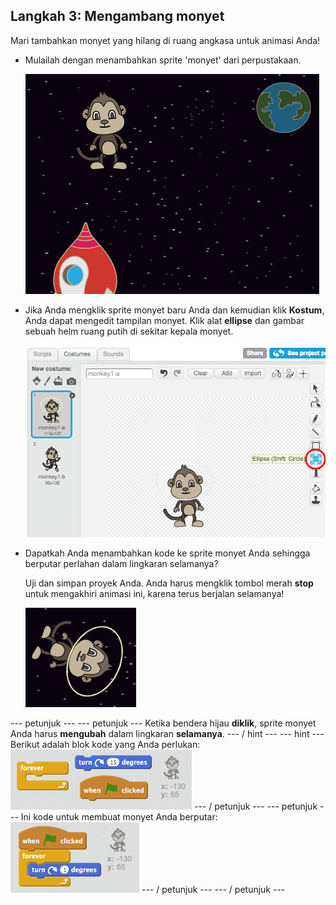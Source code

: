 ## Langkah 3: Mengambang monyet

Mari tambahkan monyet yang hilang di ruang angkasa untuk animasi Anda!

+ Mulailah dengan menambahkan sprite 'monyet' dari perpustakaan.
    
    ![Menambahkan sprite monyet](images/space-monkey-sprite.png)

+ Jika Anda mengklik sprite monyet baru Anda dan kemudian klik **Kostum**, Anda dapat mengedit tampilan monyet. Klik alat **ellipse** dan gambar sebuah helm ruang putih di sekitar kepala monyet.
    
    ![Helm ruang monyet](images/space-monkey-edit.png)

+ Dapatkah Anda menambahkan kode ke sprite monyet Anda sehingga berputar perlahan dalam lingkaran selamanya?
    
    Uji dan simpan proyek Anda. Anda harus mengklik tombol merah **stop** untuk mengakhiri animasi ini, karena terus berjalan selamanya!
    
    ![Blok untuk monyet berputar](images/space-spin-test.png)

\--- petunjuk \--- \--- petunjuk \--- Ketika bendera hijau **diklik**, sprite monyet Anda harus **mengubah** dalam lingkaran **selamanya**. \--- / hint \--- \--- hint \--- Berikut adalah blok kode yang Anda perlukan: ![Blocks for a spinning monkey](images/space-spin-blocks.png) \--- / petunjuk \--- \--- petunjuk \--- Ini kode untuk membuat monyet Anda berputar: ![Code for a spinning monkey](images/space-spin-code.png) \--- / petunjuk \--- \--- / petunjuk \---
